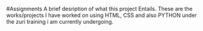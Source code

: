 #Assignments
A brief desription of what this project Entails. These are the works/projects I have worked on using HTML, CSS and also PYTHON under the zuri training i am currently undergoing.
